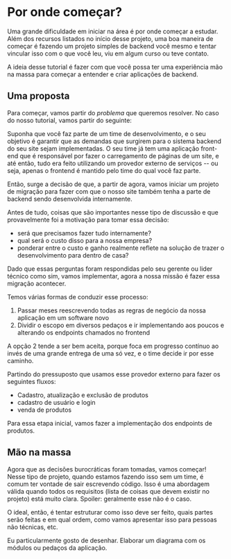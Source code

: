# Por onde começar? 

Uma grande dificuldade em iniciar na área é por onde começar a estudar. Além dos recursos listados no início desse projeto, uma boa maneira de começar é fazendo um projeto simples de backend você mesmo e tentar vincular isso com o que você leu, viu em algum curso ou teve contato. 

A ideia desse tutorial é fazer com que você possa ter uma experiência mão na massa para começar a entender e criar aplicações de backend. 

## Uma proposta

Para começar, vamos partir do *problema* que queremos resolver. No caso do nosso tutorial, vamos partir do seguinte: 

Suponha que você faz parte de um time de desenvolvimento, e o seu objetivo é garantir que as demandas que surgirem para o sistema backend do seu site sejam implementadas. 
O seu time já tem uma aplicação front-end que é responsável por fazer o carregamento de páginas de um site, e até então, tudo era feito utilizando um provedor externo de serviços -- ou seja, apenas o frontend é mantido pelo time do qual você faz parte. 

Então, surge a decisão de que, a partir de agora, vamos iniciar um projeto de migração para fazer com que o nosso site também tenha a parte de backend sendo desenvolvida internamente. 

Antes de tudo, coisas que são importantes nesse tipo de discussão e que provavelmente foi a motivação para tomar essa decisão: 
- será que precisamos fazer tudo internamente? 
- qual será o custo disso para a nossa empresa? 
- ponderar entre o custo e ganho realmente reflete na solução de trazer o desenvolvimento para dentro de casa? 

Dado que essas perguntas foram respondidas pelo seu gerente ou lider técnico como sim, vamos implementar, agora a nossa missão é fazer essa migração acontecer. 

Temos várias formas de conduzir esse processo:

1. Passar meses reescrevendo todas as regras de negócio da nossa aplicação em um software novo 
2. Dividir o escopo em diversos pedaços e ir implementando aos poucos e alterando os endpoints chamados no frontend

A opção 2 tende a ser bem aceita, porque foca em progresso contínuo ao invés de uma grande entrega de uma só vez, e o time decide ir por esse caminho. 

Partindo do pressuposto que usamos esse provedor externo para fazer os seguintes fluxos: 

- Cadastro, atualização e exclusão de produtos 
- cadastro de usuário e login
- venda de produtos 

Para essa etapa inicial, vamos fazer a implementação dos endpoints de produtos. 

## Mão na massa

Agora que as decisões burocráticas foram tomadas, vamos começar! Nesse tipo de projeto, quando estamos fazendo isso sem um time, é comum ter vontade de sair escrevendo código. 
Isso é uma abordagem válida quando todos os requisitos (lista de coisas que devem existir no projeto) está muito clara. Spoiler: geralmente esse não é o caso. 

O ideal, então, é tentar estruturar como isso deve ser feito, quais partes serão feitas e em qual ordem, como vamos apresentar isso para pessoas não técnicas, etc. 

Eu particularmente gosto de desenhar. Elaborar um diagrama com os módulos ou pedaços da aplicação. 






